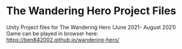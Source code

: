 # The Wandering Hero Project Files
Unity Project files for The Wandering Hero (June 2021- August 2021)  
Game can be played in browser here: https://ben842002.github.io/wandering-hero/
